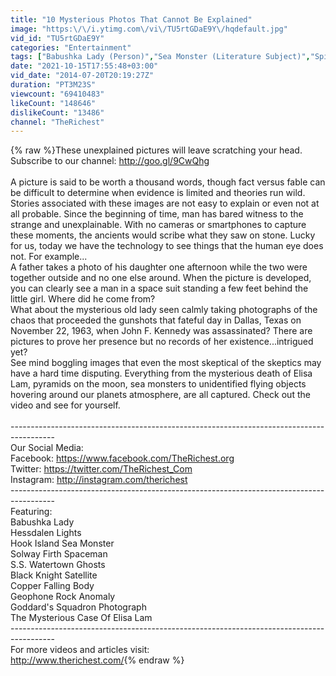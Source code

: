 ```yaml
---
title: "10 Mysterious Photos That Cannot Be Explained"
image: "https:\/\/i.ytimg.com\/vi\/TU5rtGDaE9Y\/hqdefault.jpg"
vid_id: "TU5rtGDaE9Y"
categories: "Entertainment"
tags: ["Babushka Lady (Person)","Sea Monster (Literature Subject)","Spirit (Literature Subject)"]
date: "2021-10-15T17:55:48+03:00"
vid_date: "2014-07-20T20:19:27Z"
duration: "PT3M23S"
viewcount: "69410483"
likeCount: "148646"
dislikeCount: "13486"
channel: "TheRichest"
---
```

{% raw %}These unexplained pictures will leave scratching your head.<br />Subscribe to our channel: <a rel="nofollow" target="blank" href="http://goo.gl/9CwQhg">http://goo.gl/9CwQhg</a><br /><br />A picture is said to be worth a thousand words, though fact versus fable can be difficult to determine when evidence is limited and theories run wild. Stories associated with these images are not easy to explain or even not at all probable. Since the beginning of time, man has bared witness to the strange and unexplainable. With no cameras or smartphones to capture these moments, the ancients would scribe what they saw on stone. Lucky for us, today we have the technology to see things that the human eye does not. For example...<br />A father takes a photo of his daughter one afternoon while the two were together outside and no one else around. When the picture is developed, you can clearly see a man in a space suit standing a few feet behind the little girl. Where did he come from? <br />What about the mysterious old lady seen calmly taking photographs of the chaos that proceeded the gunshots that fateful day in Dallas, Texas on November 22, 1963, when John F. Kennedy was assassinated? There are pictures to prove her presence but no records of her existence...intrigued yet?<br />See mind boggling images that even the most skeptical of the skeptics may have a hard time disputing. Everything from the mysterious death of Elisa Lam, pyramids on the moon, sea monsters to unidentified flying objects hovering around our planets atmosphere, are all captured. Check out the video and see for yourself.<br /><br />-----------------------------------------------------------------------------------------<br />Our Social Media:<br />Facebook: <a rel="nofollow" target="blank" href="https://www.facebook.com/TheRichest.org">https://www.facebook.com/TheRichest.org</a><br />Twitter: <a rel="nofollow" target="blank" href="https://twitter.com/TheRichest_Com">https://twitter.com/TheRichest_Com</a><br />Instagram: <a rel="nofollow" target="blank" href="http://instagram.com/therichest">http://instagram.com/therichest</a><br />-----------------------------------------------------------------------------------------<br />Featuring:<br />Babushka Lady<br />Hessdalen Lights<br />Hook Island Sea Monster<br />Solway Firth Spaceman<br />S.S. Watertown Ghosts<br />Black Knight Satellite<br />Copper Falling Body<br />Geophone Rock Anomaly<br />Goddard's Squadron Photograph<br />The Mysterious Case Of Elisa Lam<br />-----------------------------------------------------------------------------------------<br />For more videos and articles visit:<br /><a rel="nofollow" target="blank" href="http://www.therichest.com/">http://www.therichest.com/</a>{% endraw %}
